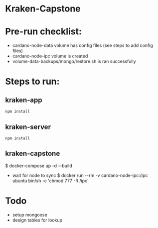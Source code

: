 # Kraken-Capstone
# Pre-run checklist:
- cardano-node-data volume has config files (see steps to add config files)
- cardano-node-ipc volume is created 
- volume-data-backups/mongo/restore.sh is ran successfully

# Steps to run:
## kraken-app
    npm install
    
## kraken-server
    npm install

## kraken-capstone
$ docker-compose up -d --build

- wait for node to sync
$ docker run --rm -v cardano-node-ipc:/ipc ubuntu bin/sh -c 'chmod 777 -R /ipc'

# Todo 
- setup mongoose 
- design tables for lookup 

